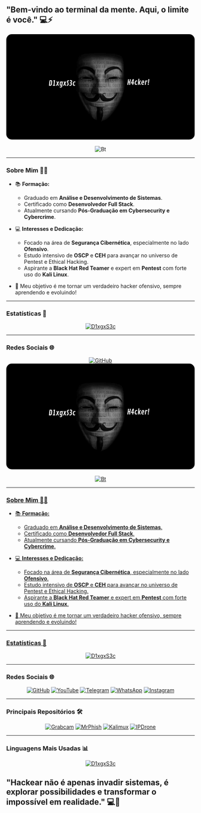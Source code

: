 ## "Bem-vindo ao terminal da mente. Aqui, o limite é você." 💻⚡
<p align="center">
  <img src="https://github.com/D1xgxS3c/D1xgxS3c/blob/main/D1xgxS3c.gif?raw=true" alt="Bt" style="border-radius: 15px;">
</p>  

<p align="center"><img src="https://user-images.githubusercontent.com/49580304/110318584-81067880-7fc2-11eb-8391-152d308e7f2b.gif" alt="Bt"></p>  

---

### Sobre Mim 👨‍💻  
- 📚 **Formação:**  
  - Graduado em **Análise e Desenvolvimento de Sistemas**.  
  - Certificado como **Desenvolvedor Full Stack**.  
  - Atualmente cursando **Pós-Graduação em Cybersecurity e Cybercrime**.  

- 💻 **Interesses e Dedicação:**  
  - Focado na área de **Segurança Cibernética**, especialmente no lado **Ofensivo**.  
  - Estudo intensivo de **OSCP** e **CEH** para avançar no universo de Pentest e Ethical Hacking.  
  - Aspirante a **Black Hat Red Teamer** e expert em **Pentest** com forte uso do **Kali Linux**.  

- 🌟 Meu objetivo é me tornar um verdadeiro hacker ofensivo, sempre aprendendo e evoluindo!  

---

### Estatísticas 🚀  
<p align="center">
<a href="https://github.com/d1xgxs3c"><img title="D1xgxS3c" src="https://github-readme-stats.vercel.app/api?username=D1xgxS3c&show_icons=true&include_all_commits=true&theme=chartreuse-dark&cache_seconds=3200"></a>
</p>  

---

### Redes Sociais 🌐  
<p align="center">
<a href="https://rebrand.ly/githubprof"><img title="GitHub" src="https://img.shields.io/badge/D1xgxS3c-brightgreen?style=for-the-badge&logo=githu

<p align="center">
  <img src="https://github.com/D1xgxS3c/D1xgxS3c/blob/main/D1xgxS3c.gif?raw=true" alt="Bt" style="border-radius: 15px;">
</p>  

<p align="center"><img src="https://user-images.githubusercontent.com/49580304/110318584-81067880-7fc2-11eb-8391-152d308e7f2b.gif" alt="Bt"></p>  

---

### Sobre Mim 👨‍💻  
- 📚 **Formação:**  
  - Graduado em **Análise e Desenvolvimento de Sistemas**.  
  - Certificado como **Desenvolvedor Full Stack**.  
  - Atualmente cursando **Pós-Graduação em Cybersecurity e Cybercrime**.  

- 💻 **Interesses e Dedicação:**  
  - Focado na área de **Segurança Cibernética**, especialmente no lado **Ofensivo**.  
  - Estudo intensivo de **OSCP** e **CEH** para avançar no universo de Pentest e Ethical Hacking.  
  - Aspirante a **Black Hat Red Teamer** e expert em **Pentest** com forte uso do **Kali Linux**.  

- 🌟 Meu objetivo é me tornar um verdadeiro hacker ofensivo, sempre aprendendo e evoluindo!  

---

### Estatísticas 🚀  
<p align="center">
<a href="https://github.com/d1xgxs3c"><img title="D1xgxS3c" src="https://github-readme-stats.vercel.app/api?username=D1xgxS3c&show_icons=true&include_all_commits=true&theme=chartreuse-dark&cache_seconds=3200"></a>
</p>  

---

### Redes Sociais 🌐  
<p align="center">
<a href="https://rebrand.ly/githubprof"><img title="GitHub" src="https://img.shields.io/badge/D1xgxS3c-brightgreen?style=for-the-badge&logo=github"></a>
<a href="https://rebrand.ly/D1xgxS3c"><img title="YouTube" src="https://img.shields.io/badge/YouTube-red?style=for-the-badge&logo=Youtube"></a>
<a href="https://rebrand.ly/telegramchnl"><img title="Telegram" src="https://img.shields.io/badge/Telegram-black?style=for-the-badge&logo=Telegram"></a>
<a href="https://rebrand.ly/hckrgroups"><img title="WhatsApp" src="https://img.shields.io/badge/WhatsApp-blue?style=for-the-badge&logo=whatsapp"></a>
<a href="https://rebrand.ly/insgrm"><img title="Instagram" src="https://img.shields.io/badge/Instagram-purple?style=for-the-badge&logo=instagram"></a>
</p>  

---

### Principais Repositórios 🛠️  
<p align="center">
<a href="https://github.com/noob-hackers/grabcam"><img title="Grabcam" src="https://github-readme-stats.vercel.app/api/pin/?username=noob-hackers&repo=grabcam&theme=radical"></a>
<a href="https://github.com/noob-hackers/mrphish"><img title="MrPhish" src="https://github-readme-stats.vercel.app/api/pin/?username=noob-hackers&repo=mrphish&theme=highcontrast"></a>
<a href="https://github.com/noob-hackers/kalimux"><img title="Kalimux" src="https://github-readme-stats.vercel.app/api/pin/?username=noob-hackers&repo=kalimux&theme=vision-friendly-dark"></a>
<a href="https://github.com/noob-hackers/ipdrone"><img title="IPDrone" src="https://github-readme-stats.vercel.app/api/pin/?username=noob-hackers&repo=ipdrone&theme=highcontrast"></a>
</p>  

---

### Linguagens Mais Usadas 📊  
<p align="center">
<a href="https://github.com/D1xgxS3c"><img title="D1xgxS3c" src="https://github-readme-stats.vercel.app/api/top-langs/?username=D1xgxS3c&layout=compact&theme=chartreuse-dark"></a>
</p>  

## "Hackear não é apenas invadir sistemas, é explorar possibilidades e transformar o impossível em realidade." 💻🚀  
